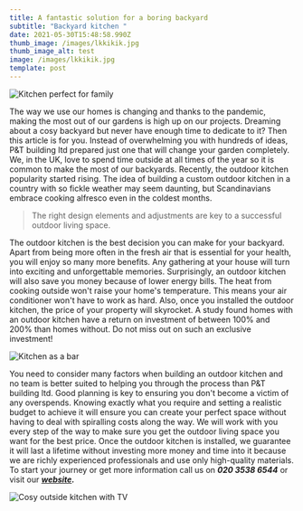 ```yaml
---
title: A fantastic solution for a boring backyard
subtitle: "Backyard kitchen "
date: 2021-05-30T15:48:58.990Z
thumb_image: /images/lkkikik.jpg
thumb_image_alt: test
image: /images/lkkikik.jpg
template: post
---
```

![Kitchen perfect for family](/images/lauko-kitchenas.jpg)

The way we use our homes is changing and thanks to the pandemic, making the most out of our gardens is high up on our projects. Dreaming about a cosy backyard but never have enough time to dedicate to it? Then this article is for you. Instead of overwhelming you with hundreds of ideas, P&T building ltd prepared just one that will change your garden completely. We, in the UK, love to spend time outside at all times of the year so it is common to make the most of our backyards. Recently, the outdoor kitchen popularity started rising. The idea of building a custom outdoor kitchen in a country with so fickle weather may seem daunting, but Scandinavians embrace cooking alfresco even in the coldest months. 

> The right design elements and adjustments are key to a successful outdoor living space.  

The outdoor kitchen is the best decision you can make for your backyard. Apart from being more often in the fresh air that is essential for your health, you will enjoy so many more benefits. Any gathering at your house will turn into exciting and unforgettable memories. Surprisingly, an outdoor kitchen will also save you money because of lower energy bills. The heat from cooking outside won't raise your home's temperature. This means your air conditioner won't have to work as hard. Also, once you installed the outdoor kitchen, the price of your property will skyrocket. A study found homes with an outdoor kitchen have a return on investment of between 100% and 200% than homes without. Do not miss out on such an exclusive investment! 

![Kitchen as a bar](/images/lkk.jpg)

You need to consider many factors when building an outdoor kitchen and no team is better suited to helping you through the process than P&T building ltd. Good planning is key to ensuring you don't become a victim of any overspends. Knowing exactly what you require and setting a realistic budget to achieve it will ensure you can create your perfect space without having to deal with spiralling costs along the way. We will work with you every step of the way to make sure you get the outdoor living space you want for the best price. Once the outdoor kitchen is installed, we guarantee it will last a lifetime without investing more money and time into it because we are richly experienced professionals and use only high-quality materials. To start your journey or get more information call us on ***020 3538 6544*** or visit our ***[website](https://ptbuilding.co.uk/contact/).***

![Cosy outside kitchen with TV](/images/lkkikik.jpg)